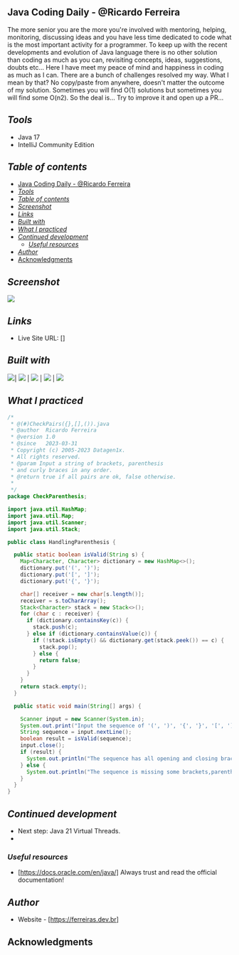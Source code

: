 ## Java Coding Daily - @Ricardo Ferreira
The more senior you are the more you're involved with mentoring, helping, monitoring, discussing ideas and you have less time dedicated to code what is the most important activity for a programmer.
To keep up with the recent developments and evolution of Java language there is no other solution than coding as much as you can, revisiting concepts, ideas, suggestions, doubts etc...
Here I have meet my peace of mind and happiness in coding as much as I can.
There are a bunch of challenges resolved my way. What I mean by that? No copy/paste from anywhere, doesn't matter the outcome of my solution. Sometimes you will find O(1) solutions but sometimes you will find some O(n2). So the deal is... Try to improve it and open up a PR...

## _Tools_
- Java 17
- IntelliJ Community Edition

## _Table of contents_
- [Java Coding Daily - @Ricardo Ferreira](#java-coding-daily---ricardo-ferreira)
- [_Tools_](#tools)
- [_Table of contents_](#table-of-contents)
- [_Screenshot_](#screenshot)
- [_Links_](#links)
- [_Built with_](#built-with)
- [_What I practiced_](#what-i-practiced)
- [_Continued development_](#continued-development)
  - [_Useful resources_](#useful-resources)
- [_Author_](#author)
- [Acknowledgments](#acknowledgments)


## _Screenshot_
[![](./carbon.png)]()
## _Links_
- Live Site URL: [] 
## _Built with_

 ![](https://ferreiras.dev.br/assets/images/icons/java-icon.svg)| ![](https://ferreiras.dev.br/assets/images/icons/git-scm-icon.svg) | ![](https://ferreiras.dev.br/assets/images/icons/icons8-intellij-idea.svg) | ![](https://ferreiras.dev.br/assets/images/icons/linux-original.svg) | ![](https://ferreiras.dev.br/assets/images/icons/icons8-visual-studio-code.svg)

 ## _What I practiced_
```java
/*
 * @(#)CheckPairs({},[],()).java
 * @author  Ricardo Ferreira
 * @version 1.0
 * @since   2023-03-31
 * Copyright (c) 2005-2023 Datagen1x.
 * All rights reserved.
 * @param Input a string of brackets, parenthesis
 * and curly braces in any order.
 * @return true if all pairs are ok, false otherwise.
 *
 */
package CheckParenthesis;

import java.util.HashMap;
import java.util.Map;
import java.util.Scanner;
import java.util.Stack;

public class HandlingParenthesis {

  public static boolean isValid(String s) {
    Map<Character, Character> dictionary = new HashMap<>();
    dictionary.put('(', ')');
    dictionary.put('[', ']');
    dictionary.put('{', '}');

    char[] receiver = new char[s.length()];
    receiver = s.toCharArray();
    Stack<Character> stack = new Stack<>();
    for (char c : receiver) {
      if (dictionary.containsKey(c)) {
        stack.push(c);
      } else if (dictionary.containsValue(c)) {
        if (!stack.isEmpty() && dictionary.get(stack.peek()) == c) {
          stack.pop();
        } else {
          return false;
        }
      }
    }
    return stack.empty();
  }

  public static void main(String[] args) {

    Scanner input = new Scanner(System.in);
    System.out.print("Input the sequence of '(', ')', '{', '}', '[', ']' characters: ");
    String sequence = input.nextLine();
    boolean result = isValid(sequence);
    input.close();
    if (result) {
      System.out.println("The sequence has all opening and closing brackets, parenthesis and curly braces!");
    } else {
      System.out.println("The sequence is missing some brackets,parenthesis or curly braces!");
    }
  }
}


``` 

## _Continued development_
- Next step: Java 21 Virtual Threads.
- 
### _Useful resources_
- [https://docs.oracle.com/en/java/] Always trust and read the official documentation!

## _Author_
- Website - [https://ferreiras.dev.br] 
## Acknowledgments
